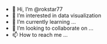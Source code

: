 - 👋 Hi, I’m @rokstar77
- 👀 I’m interested in data visualization
- 🌱 I’m currently learning ...
- 💞️ I’m looking to collaborate on ...
- 📫 How to reach me ...

<!---
rokstar77/rokstar77 is a ✨ special ✨ repository because its `README.md` (this file) appears on your GitHub profile.
You can click the Preview link to take a look at your changes.
--->
